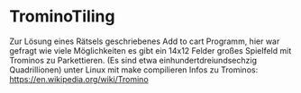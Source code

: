 # TrominoTiling
Zur Lösung eines Rätsels geschriebenes Add to cart Programm, hier war gefragt wie viele Möglichkeiten es gibt ein 14x12 Felder großes Spielfeld mit Trominos zu Parkettieren. (Es sind etwa einhundertdreiundsechzig Quadrillionen)
unter Linux mit make compilieren
Infos zu Trominos: https://en.wikipedia.org/wiki/Tromino
